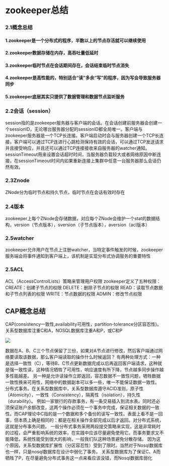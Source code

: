 
zookeeper总结
=
### 2.1概念总结
#### 1.zookeeper是一个分布式的程序，半数以上的节点存活就可以继续使用
#### 2.zookeeper数据存储在内存，高吞吐量低延时
#### 3.zookeeper临时节点在会话期间存在，会话结束临时节点消失
#### 4.zookeeper是高性能的，特别适合“读”多余“写”的程序，因为写会导致服务器同步
#### 5.zookeeper底层其实只提供了数据管理和数据节点监听服务

### 2.2会话（session）
session指的是zookeeper服务器与客户端的会话。在会话创建前服务器会创建一个sessionID，无论哪台服务器分配的sessionID都全局唯一。客户端与zookeeper服务器是一个TCP长连接。客户端启动时会与服务器创建一个TCP长连接，客户端可以通过TCP连进行心跳检测保持有效的会话，可以通过TCP发送请求并且接受响应，并且还可以通过TCP连接接收来自服务器的watcher通知。sessionTimeout用来设置会话超时时间，当服务器负载较大或者网络原因中断连接，在sessionTimeout时间内如果重新连接上集群中任意一台服务器那么会话仍然有效。

### 2.3Znode
ZNode分为临时节点和持久节点，临时节点在会话有效时存在

### 2.4版本
zookeeper上每个ZNode会存储数据，对应每个ZNode会维护一个stat的数据结构，version（节点版本），sversion（子节点版本），aversion（acl版本）

### 2.5watcher
zookeeper允许用户在节点上注册watcher，当特定事件触发的时候，zookeeper服务端会将事件通知到客户端上，该机制是实现分布式协调服务的重要特性

### 2.5ACL
ACL（AccessControlLists）策略来管理用户权限
zookeeper定义了五种权限：
CREATE：创建子节点的权限
DELETE：删除子节点的权限
READ：读取节点数据和子节点列表的权限
WRITE：节点数据的权限
ADMIN：修改节点权限




## CAP概念总结
CAP(consistency一致性,availability可用性，partition-tolerance分区容忍性)。关系型数据库注重C和A，NOSQL数据库注重A和P，或C和P

![](https://github.com/RyougiSHikii/learningSummary/blob/master/image/cap.png)

 数据在A、B、C三个节点保留了三份，如果对A节点进行修改，然后客户端通过网络要读取该数据，那么客户端读取的操作什么时候返回？
    有两种处理方式：一种是选择一致性（C），等待B、C节点更新数据完成以后再返回客户端请求，这种就是强一致性读，这种情况牺牲了可用性，响应速度有所下降，节点越多同步操作越多性能越差。
    另一种是允许读操作立即返回，容忍数据不一致性问题，牺牲数据一致性换来可用性，网络中的数据副本可以多一些，唯一不能保证数据一致性。
    分布式事务。在关系型数据库中，关系型数据库遵守ACID准则，原子性（Atomicity），一致性（Consistency），隔离性（isolation），持久性（durability）。
    例如一家银行的存款事务，有一条交易插入到流水表。同时还必须保证账户余额改变，这两个操作必须在一个事务中完成，保证相关数据的一致性。而CAP理论中C指的是一个数据和多个备份的读写一致性。表面上看不是一回事，但本质上确是相同的：都是在相关操作全部完成以后才返回。对分布式系统，这就是分布事务问题。
    一般分布式事务采用两段提交策略来实现，这是非常耗时的过程，会严重影响系统的效率，在实践中应该尽量避免使用它。而事务要求又不能降低，系统性能受到很大的影响，一般我们队这种场景避免分散存储。
    因为这个原因，关系型数据库扩展性（分区容忍性）受到了限时。当然对于Nosql数据库也一样，只是nosql数据库在设计中弱化了事务。
    关系型数据库为了保证C、A而牺牲了P，在尽量避免分布式事务这一点来看应该没错，而Nosql数据库弱化
 
